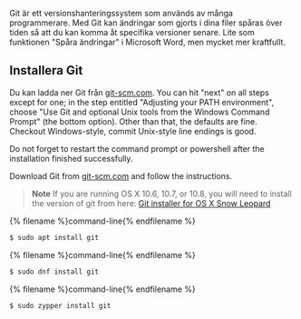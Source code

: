 Git är ett versionshanteringssystem som används av många programmerare. Med Git kan ändringar som gjorts i dina filer spåras över tiden så att du kan komma åt specifika versioner senare. Lite som funktionen "Spåra ändringar" i Microsoft Word, men mycket mer kraftfullt.

## Installera Git

<!--sec data-title="Installing Git: Windows" data-id="git_install_windows"
data-collapse=true ces-->

Du kan ladda ner Git från [git-scm.com](https://git-scm.com/). You can hit "next" on all steps except for one; in the step entitled "Adjusting your PATH environment", choose "Use Git and optional Unix tools from the Windows Command Prompt" (the bottom option). Other than that, the defaults are fine. Checkout Windows-style, commit Unix-style line endings is good.

Do not forget to restart the command prompt or powershell after the installation finished successfully. <!--endsec-->

<!--sec data-title="Installing Git: OS X" data-id="git_install_OSX"
data-collapse=true ces-->

Download Git from [git-scm.com](https://git-scm.com/) and follow the instructions.

> **Note** If you are running OS X 10.6, 10.7, or 10.8, you will need to install the version of git from here: [Git installer for OS X Snow Leopard](https://sourceforge.net/projects/git-osx-installer/files/git-2.3.5-intel-universal-snow-leopard.dmg/download)

<!--endsec-->

<!--sec data-title="Installing Git: Debian or Ubuntu" data-id="git_install_debian_ubuntu"
data-collapse=true ces-->

{% filename %}command-line{% endfilename %}

```bash
$ sudo apt install git
```

<!--endsec-->

<!--sec data-title="Installing Git: Fedora" data-id="git_install_fedora"
data-collapse=true ces-->

{% filename %}command-line{% endfilename %}

```bash
$ sudo dnf install git
```

<!--endsec-->

<!--sec data-title="Installing Git: openSUSE" data-id="git_install_openSUSE"
data-collapse=true ces-->

{% filename %}command-line{% endfilename %}

```bash
$ sudo zypper install git
```

<!--endsec-->